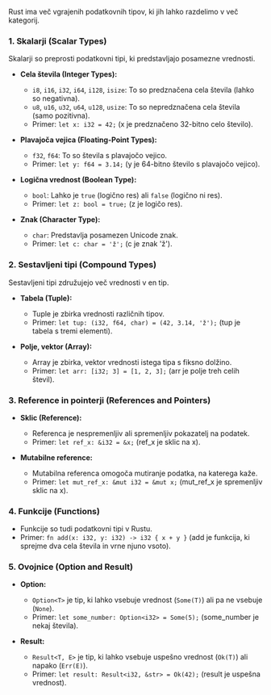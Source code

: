 Rust ima več vgrajenih podatkovnih tipov, ki jih lahko razdelimo v več kategorij. 

### 1. **Skalarji (Scalar Types)**
Skalarji so preprosti podatkovni tipi, ki predstavljajo posamezne vrednosti.

- **Cela števila (Integer Types):**
  - `i8`, `i16`, `i32`, `i64`, `i128`, `isize`: To so predznačena cela števila (lahko so negativna).
  - `u8`, `u16`, `u32`, `u64`, `u128`, `usize`: To so nepredznačena cela števila (samo pozitivna).
  - Primer: `let x: i32 = 42;` (x je predznačeno 32-bitno celo število).

- **Plavajoča vejica (Floating-Point Types):**
  - `f32`, `f64`: To so števila s plavajočo vejico.
  - Primer: `let y: f64 = 3.14;` (y je 64-bitno število s plavajočo vejico).

- **Logična vrednost (Boolean Type):**
  - `bool`: Lahko je `true` (logično res) ali `false` (logično ni res).
  - Primer: `let z: bool = true;` (z je logičo res).

- **Znak (Character Type):**
  - `char`: Predstavlja posamezen Unicode znak.
  - Primer: `let c: char = 'ž';` (c je znak 'ž').

### 2. **Sestavljeni tipi (Compound Types)**
Sestavljeni tipi združujejo več vrednosti v en tip.

- **Tabela (Tuple):**
  - Tuple je zbirka vrednosti različnih tipov.
  - Primer: `let tup: (i32, f64, char) = (42, 3.14, 'ž');` (tup je tabela s tremi elementi).

- **Polje, vektor (Array):**
  - Array je zbirka, vektor vrednosti istega tipa s fiksno dolžino.
  - Primer: `let arr: [i32; 3] = [1, 2, 3];` (arr je polje treh celih števil).

### 3. **Reference in pointerji (References and Pointers)**
- **Sklic (Reference):**
  - Referenca je nespremenljiv ali spremenljiv pokazatelj na podatek.
  - Primer: `let ref_x: &i32 = &x;` (ref_x je sklic na x).

- **Mutabilne reference:**
  - Mutabilna referenca omogoča mutiranje podatka, na katerega kaže.
  - Primer: `let mut_ref_x: &mut i32 = &mut x;` (mut_ref_x je spremenljiv sklic na x).

### 4. **Funkcije (Functions)**
- Funkcije so tudi podatkovni tipi v Rustu.
- Primer: `fn add(x: i32, y: i32) -> i32 { x + y }` (add je funkcija, ki sprejme dva cela števila in vrne njuno vsoto).

### 5. **Ovojnice (Option and Result)**
- **Option:**
  - `Option<T>` je tip, ki lahko vsebuje vrednost (`Some(T)`) ali pa ne vsebuje (`None`).
  - Primer: `let some_number: Option<i32> = Some(5);` (some_number je nekaj števila).

- **Result:**
  - `Result<T, E>` je tip, ki lahko vsebuje uspešno vrednost (`Ok(T)`) ali napako (`Err(E)`).
  - Primer: `let result: Result<i32, &str> = Ok(42);` (result je uspešna vrednost).

